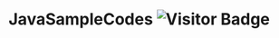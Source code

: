 # JavaSampleCodes <img alt="Visitor Badge" src="https://visitor-badge.feriirawann.repl.co?username=cyrusjetson&repo=Hello-Java&label=VISITS&style=plastic&color=%23457BFF&contentType=svg">
